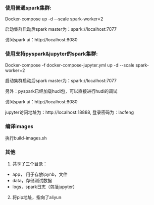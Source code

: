 ### 使用普通spark集群:

Docker-compose up -d --scale spark-worker=2

启动集群启动后spark master为：spark://localhost:7077

访问spark ui：http://localhost:8080

### 使用支持pyspark&jupyter的spark集群:

Docker-compose -f docker-compose-jupyter.yml up -d --scale spark-worker=2

启动集群启动后spark master为：spark://localhost:7077

另外：pyspark已经加载hudi包，可以直接进行hudi的调试

访问spark ui：http://localhost:8080

jupyter访问地址为：http://localhost:18888, 登录密码为：laofeng

### 编译images

执行build-images.sh

### 其他

1. 共享了三个目录：

- app， 用于存放ipynb，文件
- data，存储测试数据
- logs，spark日志（包括jupyter）

2. 将pip地址，指向了aliyun